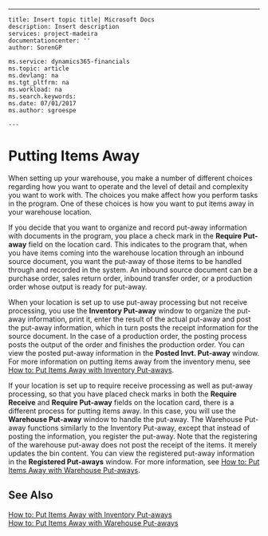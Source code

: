 ---
    title: Insert topic title| Microsoft Docs
    description: Insert description
    services: project-madeira
    documentationcenter: ''
    author: SorenGP

    ms.service: dynamics365-financials
    ms.topic: article
    ms.devlang: na
    ms.tgt_pltfrm: na
    ms.workload: na
    ms.search.keywords:
    ms.date: 07/01/2017
    ms.author: sgroespe

    ---
# Putting Items Away
When setting up your warehouse, you make a number of different choices regarding how you want to operate and the level of detail and complexity you want to work with. The choices you make affect how you perform tasks in the program. One of these choices is how you want to put items away in your warehouse location.  
  
 If you decide that you want to organize and record put-away information with documents in the program, you place a check mark in the **Require Put-away** field on the location card. This indicates to the program that, when you have items coming into the warehouse location through an inbound source document, you want the put-away of those items to be handled through and recorded in the system. An inbound source document can be a purchase order, sales return order, inbound transfer order, or a production order whose output is ready for put-away.  
  
 When your location is set up to use put-away processing but not receive processing, you use the **Inventory Put-away** window to organize the put-away information, print it, enter the result of the actual put-away and post the put-away information, which in turn posts the receipt information for the source document. In the case of a production order, the posting process posts the output of the order and finishes the production order. You can view the posted put-away information in the **Posted Invt. Put-away** window. For more information on putting items away from the inventory menu, see [How to: Put Items Away with Inventory Put-aways](../how-to-put-items-away-with-inventory-put-aways.md).  
  
 If your location is set up to require receive processing as well as put-away processing, so that you have placed check marks in both the **Require Receive** and **Require Put-away** fields on the location card, there is a different process for putting items away. In this case, you will use the **Warehouse Put-away** window to handle the put-away. The Warehouse Put-away functions similarly to the Inventory Put-away, except that instead of posting the information, you register the put-away. Note that the registering of the warehouse put-away does not post the receipt of the items. It merely updates the bin content. You can view the registered put-away information in the **Registered Put-aways** window. For more information, see [How to: Put Items Away with Warehouse Put-aways](../how-to-put-items-away-with-warehouse-put-aways.md).  
  
## See Also  
 [How to: Put Items Away with Inventory Put-aways](../how-to-put-items-away-with-inventory-put-aways.md)   
 [How to: Put Items Away with Warehouse Put-aways](../how-to-put-items-away-with-warehouse-put-aways.md)